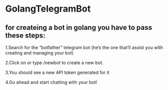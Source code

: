 # GolangTelegramBot
## for createing a bot in golang you have to pass these steps:

1.Search for the “botfather” telegram bot (he’s the one that’ll assist you with creating and managing your bot)

2.Click on or type /newbot to create a new bot.

3.You should see a new API token generated for it

4.Go ahead and start chatting with your bot!